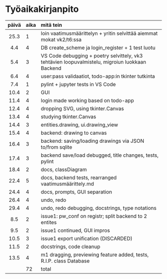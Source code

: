 # Työaikakirjanpito

| päivä | aika | mitä tein  |
| :----:|:-----| :-----|
| 25.3  | 1  | loin vaatimusmäärittelyn + yritin selvittää aiemmat mokat vk2/t6:ssa|
| 4.4   | 4  | DB create_scheme ja login_register + 1 test luotu |
| 5.4   | 3  | VS Code debugging + poetry selvittely, vk3 tehtävien loopuvalmistelu, migroiun luokkaan Backend  |
| 6.4   | 4  | user:pass validaatiot, todo-app:in tkinter tutkinta |
| 7.4   | 1  | pylint + jupyter tests in VS Code |
| 10.4  | 2  | GUI |
| 11.4  | 4  | login made working based on todo-app |
| 12.4  | 4  | dropping SVG, using tkinter.Canvas |
| 13.4  | 4  | studying tkinter.Canvas |
| 14.4  | 3  | entities.drawing, ui.drawing_view |
| 15.4  | 4  | backend: drawing to canvas |
| 16.4  | 3  | backend: saving/loading drawings via JSON to/from sqlite |
| 17.4  | 3  | backend save/load debugged, title changes, tests, pylint |
| 18.4  | 2  | docs, classDiagram | %42
| 22.4  | 5  | docs, backend tests, rearranged vaatimusmäärittely.md | %47
| 24.4  | 4  | docs, prompts, GUI separation | %51
| 26.4  | 4  | undo, redo | %55
| 29.4  | 4  | undo, redo debugging, docstrings, type notations | %59
| 8.5   | 2  | issue1: pw_conf on registr; split backend to 2 entites | %61
| 9.5   | 2  | issue1 continued, GUI impros | %63
| 10.5  | 3  | issue1 export unification (DISCARDED) | %66
| 11.5  | 2  | docstrings, code cleanup | %68
| 13.5  | 4  | m1 dragging, previewing feature added, tests, R.I.P. class Database | %72
|       | 72 | total |
